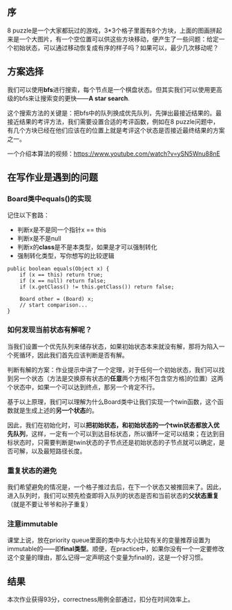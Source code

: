 ## 序
8 puzzle是一个大家都玩过的游戏，3*3个格子里面有8个方块，上面的图画拼起来是一个大图片，有一个空位置可以供这些方块移动，便产生了一些问题：给定一个初始状态，可以通过移动恢复成有序的样子吗？如果可以，最少几次移动呢？

## 方案选择
我们可以使用**bfs**进行搜索，每个节点是一个棋盘状态。但其实我们可以使用更高级的bfs来让搜索变的更快——**A star search**.

这个搜索方法的关键是：把bfs中的队列换成优先队列，先弹出最接近结果的。最接近结果的考评方法，我们需要设置合适的考评函数，例如在8 puzzle问题中，有几个方块已经在他们应该在的位置上就是考评这个状态是否接近最终结果的方案之一。

一个介绍本算法的视频：https://www.youtube.com/watch?v=ySN5Wnu88nE

## 在写作业是遇到的问题

### Board类中equals()的实现
记住以下套路：
- 判断x是不是同一个指针x == this
- 判断x是不是null
- 判断x的**class**是不是本类型，如果是才可以强制转化
- 强制转化类型，写你想写的比较逻辑
```
public boolean equals(Object x) {
    if (x == this) return true;
    if (x == null) return false;
    if (x.getClass() != this.getClass()) return false;
    
    Board other = (Board) x;
    // start comparison...
}
```

### 如何发现当前状态有解呢？

当我们设置一个优先队列来储存状态，如果初始状态本来就没有解，那将为陷入一个死循环，因此我们首先应该判断是否有解。

判断有解的方案：作业提示中讲了一个定理，对于任何一个初始状态，我们可以找到另一个状态（方法是交换原有状态的**任意**两个方格[不包含空方格]的位置）这两个状态中，如果一个可以达到终点，那另一个肯定不行。

基于以上原理，我们可以理解为什么Board类中让我们实现一个twin函数，这个函数就是生成上述的**另一个状态**的。

因此，我们在初始化时，可以**把初始状态，和初始状态的一个twin状态都放入优先队列**，这样，一定有一个可以到达目标状态，所以循环一定可以结束；在达到目标状态时，只需要判断是twin状态的子节点还是初始状态的子节点就可以确定，是否可解，以及最短路径长度。

### 重复状态的避免

我们希望避免的情况是，一个格子推过去后，在下一个状态又被推回来了。因此，进入队列时，我们可以预先检查即将入队列的状态是否和当前状态的**父状态重复**（就是不要让爷爷和孙子重复）

### 注意immutable
课堂上说，放在priority queue里面的类中与大小比较有关的变量推荐设置为immutable的——即**final类型**。顺便，在practice中，如果你没有一个一定要修改这个变量的理由，那么记得一定声明这个变量为final的，这是一个好习惯。

## 结果
本次作业获得93分，correctness用例全部通过，扣分在时间效率上。